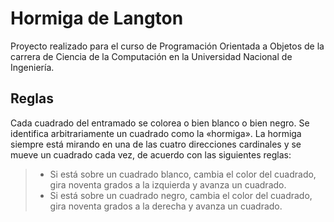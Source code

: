 # Hormiga de Langton
Proyecto realizado para el curso de Programación Orientada a Objetos de la carrera de Ciencia de la Computación en la Universidad Nacional de Ingeniería.

## Reglas
Cada cuadrado del entramado se colorea o bien blanco o bien negro. Se identifica arbitrariamente un cuadrado como la «hormiga». La hormiga siempre está mirando en una de las cuatro direcciones cardinales y se mueve un cuadrado cada vez, de acuerdo con las siguientes reglas:
> - Si está sobre un cuadrado blanco, cambia el color del cuadrado, gira noventa grados a la izquierda y avanza un cuadrado.
> - Si está sobre un cuadrado negro, cambia el color del cuadrado, gira noventa grados a la derecha y avanza un cuadrado.
